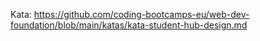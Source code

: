 Kata: https://github.com/coding-bootcamps-eu/web-dev-foundation/blob/main/katas/kata-student-hub-design.md
